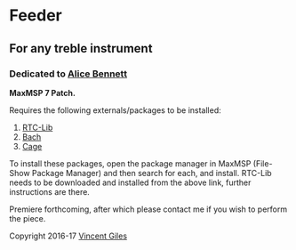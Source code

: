 # Feeder
## For any treble instrument
### Dedicated to [Alice Bennett](http://www.alicebennett.net)

**MaxMSP 7 Patch.**

Requires the following externals/packages to be installed:

1. [RTC-Lib](http://www.essl.at/works/rtc.html)
2. [Bach](http://www.bachproject.net)
3. [Cage](http://www.bachproject.net)

To install these packages, open the package manager in MaxMSP (File-Show Package Manager) and then search for each, and install. RTC-Lib needs to be downloaded and installed from the above link, further instructions are there.

Premiere forthcoming, after which please contact me if you wish to perform the piece.

Copyright 2016-17 [Vincent Giles](http://www.vgiles.net)
